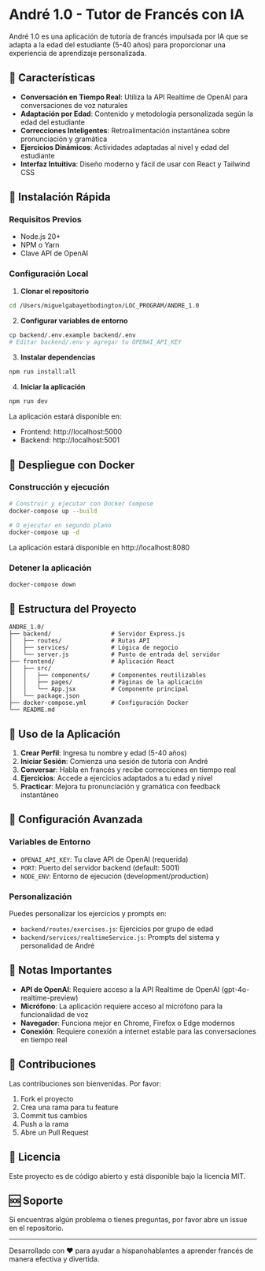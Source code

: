 # André 1.0 - Tutor de Francés con IA

André 1.0 es una aplicación de tutoría de francés impulsada por IA que se adapta a la edad del estudiante (5-40 años) para proporcionar una experiencia de aprendizaje personalizada.

## 🌟 Características

- **Conversación en Tiempo Real**: Utiliza la API Realtime de OpenAI para conversaciones de voz naturales
- **Adaptación por Edad**: Contenido y metodología personalizada según la edad del estudiante
- **Correcciones Inteligentes**: Retroalimentación instantánea sobre pronunciación y gramática
- **Ejercicios Dinámicos**: Actividades adaptadas al nivel y edad del estudiante
- **Interfaz Intuitiva**: Diseño moderno y fácil de usar con React y Tailwind CSS

## 🚀 Instalación Rápida

### Requisitos Previos

- Node.js 20+
- NPM o Yarn
- Clave API de OpenAI

### Configuración Local

1. **Clonar el repositorio**
```bash
cd /Users/miguelgabayetbodington/LOC_PROGRAM/ANDRE_1.0
```

2. **Configurar variables de entorno**
```bash
cp backend/.env.example backend/.env
# Editar backend/.env y agregar tu OPENAI_API_KEY
```

3. **Instalar dependencias**
```bash
npm run install:all
```

4. **Iniciar la aplicación**
```bash
npm run dev
```

La aplicación estará disponible en:
- Frontend: http://localhost:5000
- Backend: http://localhost:5001

## 🐳 Despliegue con Docker

### Construcción y ejecución

```bash
# Construir y ejecutar con Docker Compose
docker-compose up --build

# O ejecutar en segundo plano
docker-compose up -d
```

La aplicación estará disponible en http://localhost:8080

### Detener la aplicación

```bash
docker-compose down
```

## 📁 Estructura del Proyecto

```
ANDRE_1.0/
├── backend/                 # Servidor Express.js
│   ├── routes/              # Rutas API
│   ├── services/            # Lógica de negocio
│   └── server.js            # Punto de entrada del servidor
├── frontend/                # Aplicación React
│   ├── src/
│   │   ├── components/      # Componentes reutilizables
│   │   ├── pages/           # Páginas de la aplicación
│   │   └── App.jsx          # Componente principal
│   └── package.json
├── docker-compose.yml       # Configuración Docker
└── README.md
```

## 🎯 Uso de la Aplicación

1. **Crear Perfil**: Ingresa tu nombre y edad (5-40 años)
2. **Iniciar Sesión**: Comienza una sesión de tutoría con André
3. **Conversar**: Habla en francés y recibe correcciones en tiempo real
4. **Ejercicios**: Accede a ejercicios adaptados a tu edad y nivel
5. **Practicar**: Mejora tu pronunciación y gramática con feedback instantáneo

## 🔧 Configuración Avanzada

### Variables de Entorno

- `OPENAI_API_KEY`: Tu clave API de OpenAI (requerida)
- `PORT`: Puerto del servidor backend (default: 5001)
- `NODE_ENV`: Entorno de ejecución (development/production)

### Personalización

Puedes personalizar los ejercicios y prompts en:
- `backend/routes/exercises.js`: Ejercicios por grupo de edad
- `backend/services/realtimeService.js`: Prompts del sistema y personalidad de André

## 📝 Notas Importantes

- **API de OpenAI**: Requiere acceso a la API Realtime de OpenAI (gpt-4o-realtime-preview)
- **Micrófono**: La aplicación requiere acceso al micrófono para la funcionalidad de voz
- **Navegador**: Funciona mejor en Chrome, Firefox o Edge modernos
- **Conexión**: Requiere conexión a internet estable para las conversaciones en tiempo real

## 🤝 Contribuciones

Las contribuciones son bienvenidas. Por favor:
1. Fork el proyecto
2. Crea una rama para tu feature
3. Commit tus cambios
4. Push a la rama
5. Abre un Pull Request

## 📄 Licencia

Este proyecto es de código abierto y está disponible bajo la licencia MIT.

## 🆘 Soporte

Si encuentras algún problema o tienes preguntas, por favor abre un issue en el repositorio.

---

Desarrollado con ❤️ para ayudar a hispanohablantes a aprender francés de manera efectiva y divertida.